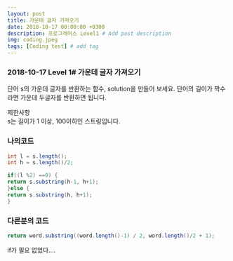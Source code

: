 ```yaml
---
layout: post
title: 가운데 글자 가져오기
date: 2018-10-17 00:00:00 +0300
description: 프로그래머스 Level1 # Add post description
img: coding.jpeg
tags: [Coding test] # add tag
---
```


### 2018-10-17 Level 1# 가운데 글자 가져오기
단어 s의 가운데 글자를 반환하는 함수, solution을 만들어 보세요. 단어의 길이가 짝수라면 가운데 두글자를 반환하면 됩니다.

제한사항  
s는 길이가 1 이상, 100이하인 스트링입니다.

### 나의코드
~~~java
int l = s.length();
int h = s.length()/2;

if((l %2) ==0) {
return s.substring(h-1, h+1);
}else {
return s.substring(h, h+1);
}
~~~
### 다른분의 코드
~~~java
return word.substring((word.length()-1) / 2, word.length()/2 + 1);
~~~
if가 필요 없었다....
